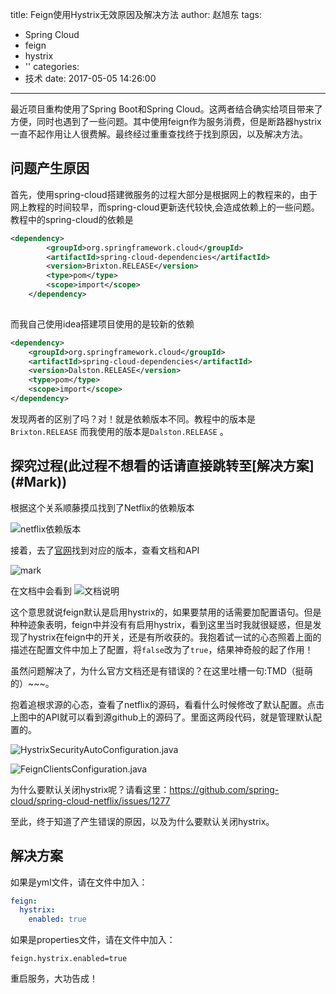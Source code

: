 title: Feign使用Hystrix无效原因及解决方法
author: 赵旭东
tags:
  - Spring Cloud
  - feign
  - hystrix
  - ''
categories:
  - 技术
date: 2017-05-05 14:26:00
---
最近项目重构使用了Spring Boot和Spring Cloud。这两者结合确实给项目带来了方便，同时也遇到了一些问题。其中使用feign作为服务消费，但是断路器hystrix一直不起作用让人很费解。最终经过重重查找终于找到原因，以及解决方法。

<!--more-->

<h2> 问题产生原因</h2>

首先，使用spring-cloud搭建微服务的过程大部分是根据网上的教程来的，由于网上教程的时间较早，而spring-cloud更新迭代较快,会造成依赖上的一些问题。教程中的spring-cloud的依赖是

```xml
<dependency>
	    <groupId>org.springframework.cloud</groupId>
	    <artifactId>spring-cloud-dependencies</artifactId>
	    <version>Brixton.RELEASE</version>
	    <type>pom</type>
	    <scope>import</scope>
	</dependency>
    
```

而我自己使用idea搭建项目使用的是较新的依赖

```xml
<dependency>
	<groupId>org.springframework.cloud</groupId>
	<artifactId>spring-cloud-dependencies</artifactId>
	<version>Dalston.RELEASE</version>
	<type>pom</type>
	<scope>import</scope>
</dependency>
```
发现两者的区别了吗？对！就是依赖版本不同。教程中的版本是 <code> Brixton.RELEASE</code>  而我使用的版本是<code>Dalston.RELEASE</code> 。


<h2>探究过程(此过程不想看的话请直接跳转至[解决方案](#Mark))</h2> 

根据这个关系顺藤摸瓜找到了Netflix的依赖版本

![netflix依赖版本](http://ooqkdlcps.bkt.clouddn.com/blog/20170505/145052760.png?imageslim)

接着，去了[官网](https://spring.io/docs/reference)找到对应的版本，查看文档和API

![mark](http://ooqkdlcps.bkt.clouddn.com/blog/20170505/145346802.png?imageslim)

在文档中会看到
![文档说明](http://ooqkdlcps.bkt.clouddn.com/blog/20170505/145600600.png?imageslim)

这个意思就说feign默认是启用hystrix的，如果要禁用的话需要加配置语句。但是种种迹象表明，feign中并没有有启用hystrix，看到这里当时我就很疑惑，但是发现了hystrix在feign中的开关，还是有所收获的。我抱着试一试的心态照着上面的描述在配置文件中加上了配置，将<code>false</code>改为了<code>true</code>，结果神奇般的起了作用！

虽然问题解决了，为什么官方文档还是有错误的？在这里吐槽一句:TMD（挺萌的）~~~。

抱着追根求源的心态，查看了netflix的源码，看看什么时候修改了默认配置。点击上图中的API就可以看到源github上的源码了。里面这两段代码，就是管理默认配置的。

![HystrixSecurityAutoConfiguration.java](http://ooqkdlcps.bkt.clouddn.com/blog/20170505/151356402.png?imageslim)

![FeignClientsConfiguration.java](http://ooqkdlcps.bkt.clouddn.com/blog/20170505/151244619.png?imageslim)

为什么要默认关闭hystrix呢？请看这里：https://github.com/spring-cloud/spring-cloud-netflix/issues/1277

至此，终于知道了产生错误的原因，以及为什么要默认关闭hystrix。

<h2> 解决方案</h2> 

<div id="Mark"></div>
如果是yml文件，请在文件中加入：

```yaml
feign:
  hystrix:
    enabled: true
```
如果是properties文件，请在文件中加入：

```
feign.hystrix.enabled=true
```
重启服务，大功告成！